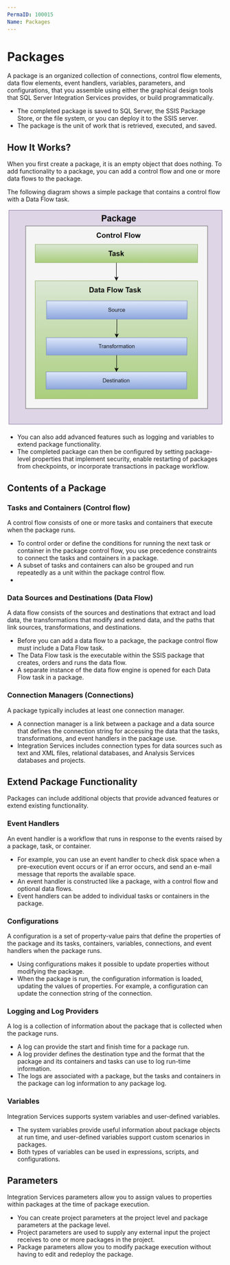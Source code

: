 ```yaml
---
PermaID: 100015
Name: Packages
---
```


# Packages

A package is an organized collection of connections, control flow elements, data flow elements, event handlers, variables, parameters, and configurations, that you assemble using either the graphical design tools that SQL Server Integration Services provides, or build programmatically. 

 - The completed package is saved to SQL Server, the SSIS Package Store, or the file system, or you can deploy it to the SSIS server. 
 - The package is the unit of work that is retrieved, executed, and saved.

## How It Works?

When you first create a package, it is an empty object that does nothing. To add functionality to a package, you can add a control flow and one or more data flows to the package.

The following diagram shows a simple package that contains a control flow with a Data Flow task.

<img src="images/packages-1.png" alt="Package diagram">

 - You can also add advanced features such as logging and variables to extend package functionality.
 - The completed package can then be configured by setting package-level properties that implement security, enable restarting of packages from checkpoints, or incorporate transactions in package workflow. 

## Contents of a Package

### Tasks and Containers (Control flow)

A control flow consists of one or more tasks and containers that execute when the package runs. 

 - To control order or define the conditions for running the next task or container in the package control flow, you use precedence constraints to connect the tasks and containers in a package. 
 - A subset of tasks and containers can also be grouped and run repeatedly as a unit within the package control flow. 
 - 
### Data Sources and Destinations (Data Flow) 

A data flow consists of the sources and destinations that extract and load data, the transformations that modify and extend data, and the paths that link sources, transformations, and destinations. 

 - Before you can add a data flow to a package, the package control flow must include a Data Flow task. 
 - The Data Flow task is the executable within the SSIS package that creates, orders and runs the data flow. 
 - A separate instance of the data flow engine is opened for each Data Flow task in a package. 

### Connection Managers (Connections)

A package typically includes at least one connection manager. 

 - A connection manager is a link between a package and a data source that defines the connection string for accessing the data that the tasks, transformations, and event handlers in the package use. 
 - Integration Services includes connection types for data sources such as text and XML files, relational databases, and Analysis Services databases and projects.

## Extend Package Functionality

Packages can include additional objects that provide advanced features or extend existing functionality.

### Event Handlers

An event handler is a workflow that runs in response to the events raised by a package, task, or container. 

 - For example, you can use an event handler to check disk space when a pre-execution event occurs or if an error occurs, and send an e-mail message that reports the available space. 
 - An event handler is constructed like a package, with a control flow and optional data flows. 
 - Event handlers can be added to individual tasks or containers in the package. 
 
### Configurations

A configuration is a set of property-value pairs that define the properties of the package and its tasks, containers, variables, connections, and event handlers when the package runs. 

 - Using configurations makes it possible to update properties without modifying the package. 
 - When the package is run, the configuration information is loaded, updating the values of properties. For example, a configuration can update the connection string of the connection.

### Logging and Log Providers

A log is a collection of information about the package that is collected when the package runs. 

 - A log can provide the start and finish time for a package run. 
 - A log provider defines the destination type and the format that the package and its containers and tasks can use to log run-time information. 
 - The logs are associated with a package, but the tasks and containers in the package can log information to any package log. 

### Variables

Integration Services supports system variables and user-defined variables. 

 - The system variables provide useful information about package objects at run time, and user-defined variables support custom scenarios in packages. 
 - Both types of variables can be used in expressions, scripts, and configurations.

## Parameters

Integration Services parameters allow you to assign values to properties within packages at the time of package execution. 

 - You can create project parameters at the project level and package parameters at the package level. 
 - Project parameters are used to supply any external input the project receives to one or more packages in the project. 
 - Package parameters allow you to modify package execution without having to edit and redeploy the package.
